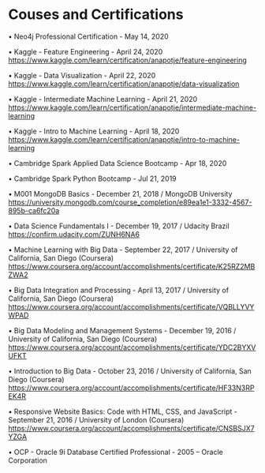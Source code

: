 # Couses and Certifications

•	Neo4j Professional Certification - May 14, 2020

•	Kaggle - Feature Engineering - April 24, 2020
https://www.kaggle.com/learn/certification/anapotje/feature-engineering

•	Kaggle - Data Visualization - April 22, 2020
https://www.kaggle.com/learn/certification/anapotje/data-visualization

•	Kaggle - Intermediate Machine Learning - April 21, 2020
https://www.kaggle.com/learn/certification/anapotje/intermediate-machine-learning

•	Kaggle - Intro to Machine Learning - April 18, 2020
https://www.kaggle.com/learn/certification/anapotje/intro-to-machine-learning

•	Cambridge Spark Applied Data Science Bootcamp - Apr 18, 2020

•	Cambridge Spark Python Bootcamp - Jul 21, 2019

•	M001 MongoDB Basics - December 21, 2018 / MongoDB University
https://university.mongodb.com/course_completion/e89ea1e1-3332-4567-895b-ca6fc20a

•	Data Science Fundamentals I - December 19, 2017 / Udacity Brazil                
https://confirm.udacity.com/ZUNH6NA6

•	Machine Learning with Big Data - September 22, 2017 / University of California, San Diego (Coursera)
https://www.coursera.org/account/accomplishments/certificate/K25RZ2MBZWA2

•	Big Data Integration and Processing - April 13, 2017 / University of California, San Diego (Coursera)
https://www.coursera.org/account/accomplishments/certificate/VQBLLYVYWPAD

•	Big Data Modeling and Management Systems - December 19, 2016 / University of California, San Diego (Coursera)
https://www.coursera.org/account/accomplishments/certificate/YDC2BYXVUFKT

•	Introduction to Big Data - October 23, 2016 / University of California, San Diego (Coursera)
https://www.coursera.org/account/accomplishments/certificate/HF33N3RPEK4R

•	Responsive Website Basics: Code with HTML, CSS, and JavaScript - September 21, 2016 / University of London (Coursera)
https://www.coursera.org/account/accomplishments/certificate/CNSBSJX7YZGA

•	OCP - Oracle 9i Database Certified Professional - 2005 – Oracle Corporation

